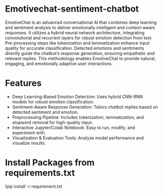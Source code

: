 # Emotivechat-sentiment-chatbot
EmotiveChat is an advanced conversational AI that combines deep learning and sentiment analysis to deliver emotionally intelligent and context-aware responses. It utilizes a hybrid neural network architecture, integrating convolutional and recurrent layers for robust emotion detection from text. Pre-processing steps like tokenization and lemmatization enhance input quality for accurate classification. Detected emotions and sentiments directly guide the chatbot’s response generation, ensuring empathetic and relevant replies. This methodology enables EmotiveChat to provide natural, engaging, and emotionally adaptive user interactions.
# Features
- Deep Learning-Based Emotion Detection: Uses hybrid CNN-RNN models for robust emotion classification.
- Sentiment-Aware Response Generation: Tailors chatbot replies based on detected sentiment and emotion.
- Preprocessing Pipeline: Includes tokenization, lemmatization, and stopword removal for high-quality input.
- Interactive Jupyter/Colab Notebook: Easy to run, modify, and experiment with.
- Visualization & Evaluation Tools: Analyze model performance and visualize results.
# Install Packages from requirements.txt 
!pip install -r requirement.txt


